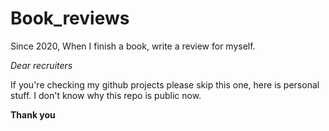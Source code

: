 # Book_reviews
Since 2020, When I finish a book,  write a review for myself.

*Dear recruiters* 

If you're checking my github projects please skip this one, here is personal stuff. I don't know why this repo is public now.

**Thank you**
